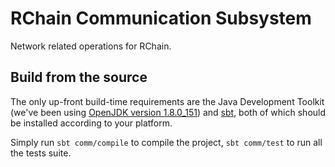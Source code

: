 # RChain Communication Subsystem

Network related operations for RChain. 

## Build from the source

The only up-front build-time requirements are the Java Development Toolkit (we've been using [OpenJDK version
1.8.0_151](http://openjdk.java.net/install/)) and [sbt](http://www.scala-sbt.org/download.html), both of which should be installed
according to your platform.

Simply run `sbt comm/compile` to compile the project, `sbt comm/test` to run all the tests suite.
